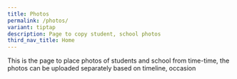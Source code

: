 ```yaml
---
title: Photos
permalink: /photos/
variant: tiptap
description: Page to copy student, school photos
third_nav_title: Home
---
```

<p>This is the page to place photos of students and school from time-time,
the photos can be uploaded separately based on timeline, occasion</p>